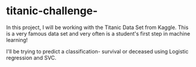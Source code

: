 # titanic-challenge-

In this project, I will be working with the Titanic Data Set from Kaggle. This is a very famous data set and very often is a student's first step in machine learning!

I'll be trying to predict a classification- survival or deceased using Logistic regression and SVC.
